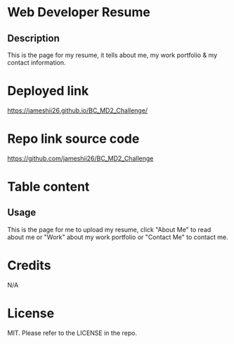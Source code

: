 # Web Developer Resume

## Description
This is the page for my resume, it tells about me, my work portfolio & my contact information. 

# Deployed link
https://jameshii26.github.io/BC_MD2_Challenge/

# Repo link source code
https://github.com/jameshii26/BC_MD2_Challenge

# Table content

## Usage
This is the page for me to upload my resume, click "About Me" to read about me or "Work" about my work portfolio or "Contact Me" to contact me. 

# Credits
N/A

# License
MIT. Please refer to the LICENSE in the repo.
